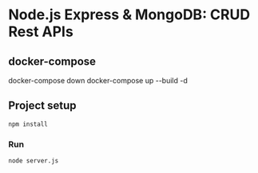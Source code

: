 # Node.js Express & MongoDB: CRUD Rest APIs

## docker-compose
docker-compose down
docker-compose up --build -d

## Project setup
```
npm install
```

### Run
```
node server.js
```

